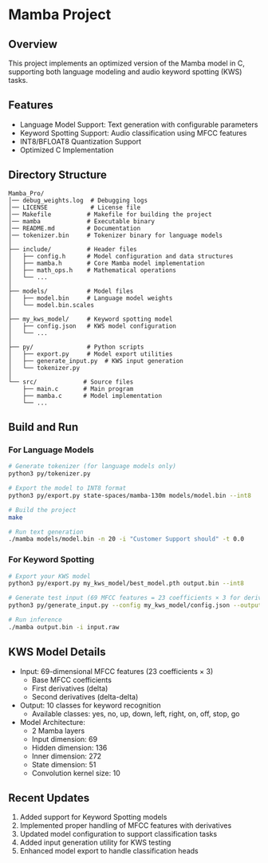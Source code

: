 # Mamba Project

## Overview
This project implements an optimized version of the Mamba model in C, supporting both language modeling and audio keyword spotting (KWS) tasks.

## Features
- Language Model Support: Text generation with configurable parameters
- Keyword Spotting Support: Audio classification using MFCC features
- INT8/BFLOAT8 Quantization Support
- Optimized C Implementation

## Directory Structure
```
Mamba_Pro/
│── debug_weights.log  # Debugging logs
│── LICENSE            # License file
│── Makefile          # Makefile for building the project
│── mamba             # Executable binary
│── README.md         # Documentation
│── tokenizer.bin     # Tokenizer binary for language models
│
├── include/          # Header files
│   ├── config.h      # Model configuration and data structures
│   ├── mamba.h       # Core Mamba model implementation
│   ├── math_ops.h    # Mathematical operations
│   └── ...
│
├── models/           # Model files
│   ├── model.bin     # Language model weights
│   └── model.bin.scales
│
├── my_kws_model/     # Keyword spotting model
│   ├── config.json   # KWS model configuration
│   └── ...
│
├── py/               # Python scripts
│   ├── export.py     # Model export utilities
│   ├── generate_input.py  # KWS input generation
│   └── tokenizer.py
│
└── src/             # Source files
    ├── main.c       # Main program
    ├── mamba.c      # Model implementation
    └── ...
```

## Build and Run

### For Language Models
```sh
# Generate tokenizer (for language models only)
python3 py/tokenizer.py

# Export the model to INT8 format
python3 py/export.py state-spaces/mamba-130m models/model.bin --int8

# Build the project
make

# Run text generation
./mamba models/model.bin -n 20 -i "Customer Support should" -t 0.0
```

### For Keyword Spotting
```sh
# Export your KWS model
python3 py/export.py my_kws_model/best_model.pth output.bin --int8

# Generate test input (69 MFCC features = 23 coefficients × 3 for derivatives)
python3 py/generate_input.py --config my_kws_model/config.json --output input.raw

# Run inference
./mamba output.bin -i input.raw
```

## KWS Model Details
- Input: 69-dimensional MFCC features (23 coefficients × 3)
  - Base MFCC coefficients
  - First derivatives (delta)
  - Second derivatives (delta-delta)
- Output: 10 classes for keyword recognition
  - Available classes: yes, no, up, down, left, right, on, off, stop, go
- Model Architecture:
  - 2 Mamba layers
  - Input dimension: 69
  - Hidden dimension: 136
  - Inner dimension: 272
  - State dimension: 51
  - Convolution kernel size: 10

## Recent Updates
1. Added support for Keyword Spotting models
2. Implemented proper handling of MFCC features with derivatives
3. Updated model configuration to support classification tasks
4. Added input generation utility for KWS testing
5. Enhanced model export to handle classification heads

